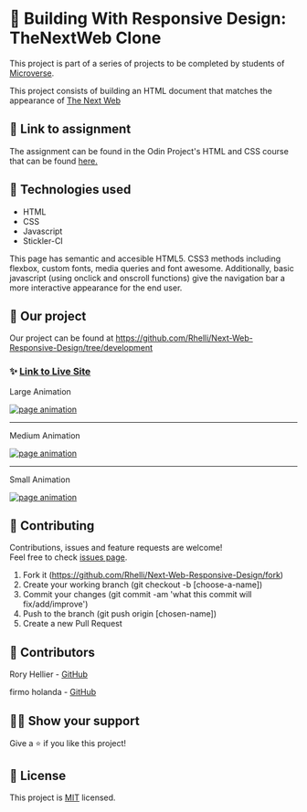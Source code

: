 # 📃 Building With Responsive Design: TheNextWeb Clone

This project is part of a series of projects to be completed by students of [Microverse](https://www.microverse.org/ 'The Global School for Remote Software Developers!').

This project consists of building an HTML document that matches the appearance of [The Next Web](https://www.thenextweb.com)

## 🔗 Link to assignment

The assignment can be found in the Odin Project's HTML and CSS course that can be found [here.](https://www.theodinproject.com/courses/html5-and-css3/lessons/building-with-responsive-design)

## 📡 Technologies used

- HTML
- CSS
- Javascript
- Stickler-CI

This page has semantic and accesible HTML5. CSS3 methods including flexbox, custom fonts, media queries and font awesome. Additionally, basic javascript (using onclick and onscroll functions) give the navigation bar a more interactive appearance for the end user.

## 🚀 Our project

Our project can be found at https://github.com/Rhelli/Next-Web-Responsive-Design/tree/development

### ✨ [Link to Live Site](https://rawcdn.githack.com/Rhelli/Next-Web-Responsive-Design/6a8d13c34359f2780542175ac95dd6a4582c1e48/index.html)

<p>Large Animation</p>
<a href="/Assets/Img/animation-large.gif" target="_blank"> <img alt="page animation" src="/Assets/Img/animation-large.gif"/></a>

***

<p> Medium Animation</p>
<a href="/Assets/Img/animation-medium.gif" target="_blank"> <img alt="page animation" src="/Assets/Img/animation-medium.gif"/> </a>

***

<p> Small Animation</p> 
<a href="/Assets/Img/animation-small.gif" target="_blank"> <img alt="page animation" src="/Assets/Img/animation-small.gif"/> </a>


## 🤝 Contributing

Contributions, issues and feature requests are welcome!<br />Feel free to check [issues page](https://github.com/Rhelli/Next-Web-Responsive-Design/issues).

1. Fork it (https://github.com/Rhelli/Next-Web-Responsive-Design/fork)
2. Create your working branch (git checkout -b [choose-a-name])
3. Commit your changes (git commit -am 'what this commit will fix/add/improve')
4. Push to the branch (git push origin [chosen-name])
5. Create a new Pull Request

## 🤖 Contributors

Rory Hellier - [GitHub](https://github.com/Rhelli)

firmo holanda - [GitHub](https://github.com/firmoholanda)

## 🙋‍♂ Show your support

Give a ⭐️ if you like this project!

## 📝 License

This project is [MIT](https://github.com/Rhelli/Next-Web-Responsive-Design/tree/development/LICENSE.txt) licensed.
